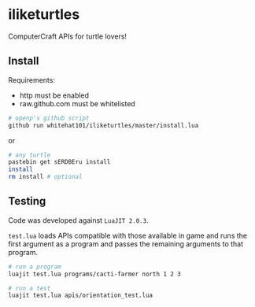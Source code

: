 # iliketurtles
ComputerCraft APIs for turtle lovers!

## Install

Requirements:
* http must be enabled
* raw.github.com must be whitelisted

```sh
# openp's github script
github run whitehat101/iliketurtles/master/install.lua
```
or

```sh
# any turtle
pastebin get sERDBEru install
install
rm install # optional
```

## Testing

Code was developed against `LuaJIT 2.0.3`.

`test.lua` loads APIs compatible with those available in game and runs the first argument as a program and passes the remaining arguments to that program.

```sh
# run a program
luajit test.lua programs/cacti-farmer north 1 2 3

# run a test
luajit test.lua apis/orientation_test.lua
```
